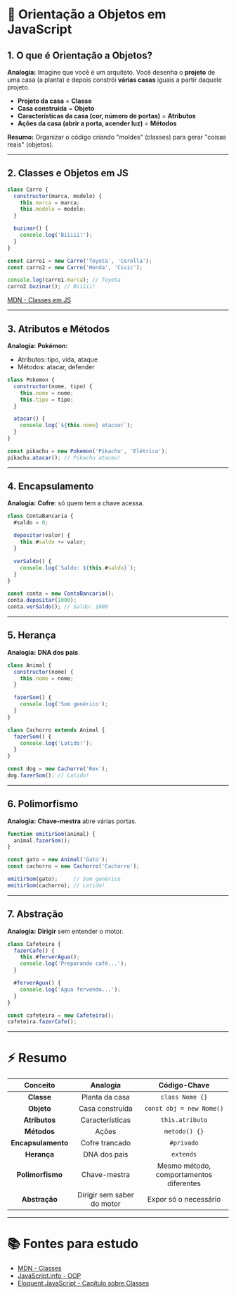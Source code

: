 # 🧠 Orientação a Objetos em JavaScript

## 1. O que é Orientação a Objetos?

**Analogia:**
Imagine que você é um arquiteto.
Você desenha o **projeto** de uma casa (a planta) e depois constrói **várias casas** iguais a partir daquele projeto.

- **Projeto da casa** = **Classe**
- **Casa construída** = **Objeto**
- **Características da casa (cor, número de portas)** = **Atributos**
- **Ações da casa (abrir a porta, acender luz)** = **Métodos**

**Resumo:**
Organizar o código criando "moldes" (classes) para gerar "coisas reais" (objetos).

---

## 2. Classes e Objetos em JS

```javascript
class Carro {
  constructor(marca, modelo) {
    this.marca = marca;
    this.modelo = modelo;
  }

  buzinar() {
    console.log('Biiiii!');
  }
}

const carro1 = new Carro('Toyota', 'Corolla');
const carro2 = new Carro('Honda', 'Civic');

console.log(carro1.marca); // Toyota
carro2.buzinar(); // Biiiii!
```

[MDN - Classes em JS](https://developer.mozilla.org/pt-BR/docs/Web/JavaScript/Reference/Classes)

---

## 3. Atributos e Métodos

**Analogia:**
**Pokémon:**

- Atributos: tipo, vida, ataque
- Métodos: atacar, defender

```javascript
class Pokemon {
  constructor(nome, tipo) {
    this.nome = nome;
    this.tipo = tipo;
  }

  atacar() {
    console.log(`${this.nome} atacou!`);
  }
}

const pikachu = new Pokemon('Pikachu', 'Elétrico');
pikachu.atacar(); // Pikachu atacou!
```

---

## 4. Encapsulamento

**Analogia:**
**Cofre**: só quem tem a chave acessa.

```javascript
class ContaBancaria {
  #saldo = 0;

  depositar(valor) {
    this.#saldo += valor;
  }

  verSaldo() {
    console.log(`Saldo: ${this.#saldo}`);
  }
}

const conta = new ContaBancaria();
conta.depositar(1000);
conta.verSaldo(); // Saldo: 1000
```

---

## 5. Herança

**Analogia:**
**DNA dos pais**.

```javascript
class Animal {
  constructor(nome) {
    this.nome = nome;
  }

  fazerSom() {
    console.log('Som genérico');
  }
}

class Cachorro extends Animal {
  fazerSom() {
    console.log('Latido!');
  }
}

const dog = new Cachorro('Rex');
dog.fazerSom(); // Latido!
```

---

## 6. Polimorfismo

**Analogia:**
**Chave-mestra** abre várias portas.

```javascript
function emitirSom(animal) {
  animal.fazerSom();
}

const gato = new Animal('Gato');
const cachorro = new Cachorro('Cachorro');

emitirSom(gato);     // Som genérico
emitirSom(cachorro); // Latido!
```

---

## 7. Abstração

**Analogia:**
**Dirigir** sem entender o motor.

```javascript
class Cafeteira {
  fazerCafe() {
    this.#ferverAgua();
    console.log('Preparando café...');
  }

  #ferverAgua() {
    console.log('Agua fervendo...');
  }
}

const cafeteira = new Cafeteira();
cafeteira.fazerCafe();
```

---

# ⚡ Resumo

| Conceito         | Analogia                     | Código-Chave |
|:----------------:|:-----------------------------:|:-------------:|
| **Classe**       | Planta da casa                | `class Nome {}` |
| **Objeto**       | Casa construída              | `const obj = new Nome()` |
| **Atributos**    | Características               | `this.atributo` |
| **Métodos**     | Ações                       | `metodo() {}` |
| **Encapsulamento** | Cofre trancado             | `#privado` |
| **Herança**      | DNA dos pais                  | `extends` |
| **Polimorfismo** | Chave-mestra                  | Mesmo método, comportamentos diferentes |
| **Abstração**    | Dirigir sem saber do motor    | Expor só o necessário |

---

# 📚 Fontes para estudo

- [MDN - Classes](https://developer.mozilla.org/pt-BR/docs/Web/JavaScript/Reference/Classes)
- [JavaScript.info - OOP](https://javascript.info/class)
- [Eloquent JavaScript - Capítulo sobre Classes](https://eloquentjavascript.net/)
